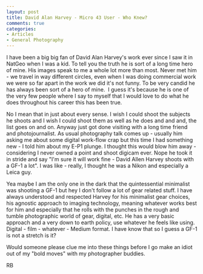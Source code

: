 ```yaml
---
layout: post
title: David Alan Harvey - Micro 43 User - Who Knew?
comments: true
categories:
- Articles
- General Photography
---
```

I have been a big big fan of David Alan Harvey's work ever since I saw it in NatGeo when I was a kid. To tell you the truth he is sort of a long time hero of mine. His images speak to me a whole lot more than most. Never met him - we travel in way different circles, even when I was doing commercial work we were so far apart in the work we did it's not funny. To be very candid he has always been sort of a hero of mine.  I guess it's because he is one of the very few people where I say to myself that I would love to do what he does throughout his career this has been true.

No I mean that in just about every sense. I wish I could shoot the subjects he shoots and I wish I could shoot them as well as he does and and and, the list goes on and on. Anyway just got done visiting with a long time friend and photojournalist. As usual photography talk comes up - usually him asking me about some digital work-flow crap but this time I had something new - I told him about my E-P1 plunge. I thought this would blow him away - considering I never owned a point and shoot digicam ever. Nope he took it in stride and say "I'm sure it will work fine - David Allen Harvey shoots with a GF-1 a lot". I was like - really, I thought he was a Nikon and especially a Leica guy.

Yea maybe I am the only one in the dark that the quintessential minimalist was shooting a GF-1 but hey I don't follow a lot of gear related stuff. I have always understood and respected Harvey for his minimalist gear choices, his agnostic approach to imaging technology, meaning whatever works best for him and especially that he rolls with the punches in the rough and tumble photographic world of gear, digital, etc. He has a very basic approach and a very down to earth policy, use whatever he feels like using. Digital - film - whatever - Medium format. I have know that so I guess a GF-1 is not a stretch is it?

Would someone please clue me into these things before I go make an idiot out of my "bold moves" with my photographer buddies.

RB